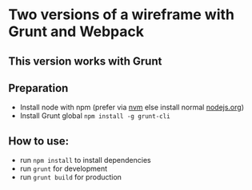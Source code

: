 # Two versions of a wireframe with Grunt and Webpack

## This version works with Grunt

## Preparation
- Install node with npm (prefer via [nvm](https://github.com/creationix/nvm) else install normal [nodejs.org](https://nodejs.org/en/))
- Install Grunt global ```npm install -g grunt-cli``` 

## How to use:
- run ```npm install``` to install dependencies
- run ```grunt``` for development
- run ```grunt build``` for production
